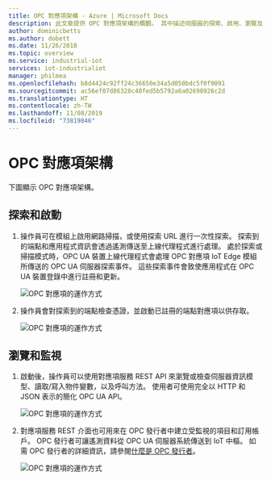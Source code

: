 ```yaml
---
title: OPC 對應項架構 - Azure | Microsoft Docs
description: 此文章提供 OPC 對應項架構的概觀。 其中描述伺服器的探索、啟用、瀏覽及監視。
author: dominicbetts
ms.author: dobett
ms.date: 11/26/2018
ms.topic: overview
ms.service: industrial-iot
services: iot-industrialiot
manager: philmea
ms.openlocfilehash: b8d4424c92ff24c36650e34a5d050bdc5f0f9091
ms.sourcegitcommit: ac56ef07d86328c40fed5b5792a6a02698926c2d
ms.translationtype: HT
ms.contentlocale: zh-TW
ms.lasthandoff: 11/08/2019
ms.locfileid: "73819846"
---
```

# <a name="opc-twin-architecture"></a>OPC 對應項架構

下圖顯示 OPC 對應項架構。

## <a name="discover-and-activate"></a>探索和啟動

1. 操作員可在模組上啟用網路掃描，或使用探索 URL 進行一次性探索。 探索到的端點和應用程式資訊會透過遙測傳送至上線代理程式進行處理。  處於探索或掃描模式時，OPC UA 裝置上線代理程式會處理 OPC 對應項 IoT Edge 模組所傳送的 OPC UA 伺服器探索事件。 這些探索事件會致使應用程式在 OPC UA 裝置登錄中進行註冊和更新。

   ![OPC 對應項的運作方式](media/overview-opc-twin-architecture/opc-twin1.png)

1. 操作員會對探索到的端點檢查憑證，並啟動已註冊的端點對應項以供存取。 

   ![OPC 對應項的運作方式](media/overview-opc-twin-architecture/opc-twin2.png)

## <a name="browse-and-monitor"></a>瀏覽和監視

1. 啟動後，操作員可以使用對應項服務 REST API 來瀏覽或檢查伺服器資訊模型、讀取/寫入物件變數，以及呼叫方法。  使用者可使用完全以 HTTP 和 JSON 表示的簡化 OPC UA API。

   ![OPC 對應項的運作方式](media/overview-opc-twin-architecture/opc-twin3.png)

1. 對應項服務 REST 介面也可用來在 OPC 發行者中建立受監視的項目和訂用帳戶。 OPC 發行者可讓遙測資料從 OPC UA 伺服器系統傳送到 IoT 中樞。 如需 OPC 發行者的詳細資訊，請參閱[什麼是 OPC 發行者](overview-opc-publisher.md)。

   ![OPC 對應項的運作方式](media/overview-opc-twin-architecture/opc-twin4.png)
